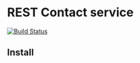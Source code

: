 # **REST Contact service**

[![Build Status](https://travis-ci.com/OlegKliuchnyk/RestContactService.svg?branch=master)](https://travis-ci.com/OlegKliuchnyk/RestContactService)

## Install